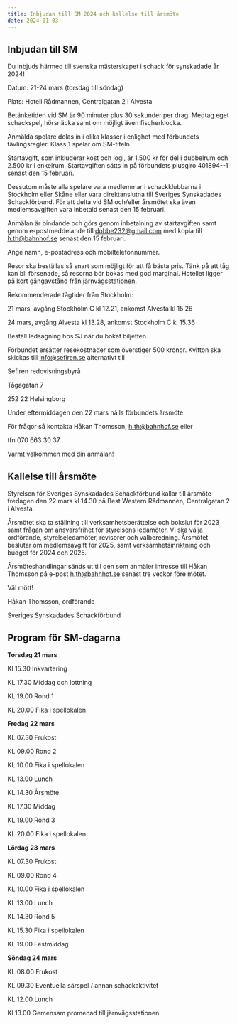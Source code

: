 ```yaml
---
title: Inbjudan till SM 2024 och kallelse till årsmöte
date: 2024-01-03
---
```


## Inbjudan till SM

Du inbjuds härmed till svenska mästerskapet i schack för synskadade år
2024!

Datum: 21-24 mars (torsdag till söndag)

Plats: Hotell Rådmannen, Centralgatan 2 i Alvesta

Betänketiden vid SM är 90 minuter plus 30 sekunder per drag. Medtag eget
schackspel, hörsnäcka samt om möjligt även fischerklocka.

Anmälda spelare delas in i olika klasser i enlighet med förbundets
tävlingsregler. Klass 1 spelar om SM-titeln.

Startavgift, som inkluderar kost och logi, är 1.500 kr för del i
dubbelrum och 2.500 kr i enkelrum. Startavgiften sätts in på förbundets
plusgiro 401894--1 senast den 15 februari.

Dessutom måste alla spelare vara medlemmar i schackklubbarna i Stockholm
eller Skåne eller vara direktanslutna till Sveriges Synskadades
Schackförbund. För att delta vid SM och/eller årsmötet ska även
medlemsavgiften vara inbetald senast den 15 februari.

Anmälan är bindande och görs genom inbetalning av startavgiften samt
genom e-postmeddelande till dobbe232@gmail.com med kopia till
h.th@bahnhof.se senast den 15 februari.

Ange namn, e-postadress och mobiltelefonnummer.

Resor ska beställas så snart som möjligt för att få bästa pris. Tänk på
att tåg kan bli försenade, så resorna bör bokas med god marginal.
Hotellet ligger på kort gångavstånd från järnvägsstationen.

Rekommenderade tågtider från Stockholm:

21 mars, avgång Stockholm C kl 12.21, ankomst Alvesta kl 15.26

24 mars, avgång Alvesta kl 13.28, ankomst Stockholm C kl 15.36

Beställ ledsagning hos SJ när du bokat biljetten.

Förbundet ersätter resekostnader som överstiger 500 kronor. Kvitton ska
skickas till <info@sefiren.se> alternativt till

Sefiren redovisningsbyrå

Tågagatan 7

252 22 Helsingborg

Under eftermiddagen den 22 mars hålls förbundets årsmöte.

För frågor så kontakta Håkan Thomsson, <h.th@bahnhof.se> eller

tfn 070 663 30 37.

Varmt välkommen med din anmälan!

## Kallelse till årsmöte

Styrelsen för Sveriges Synskadades Schackförbund kallar till årsmöte
fredagen den 22 mars kl 14.30 på Best Western Rådmannen, Centralgatan 2
i Alvesta.

Årsmötet ska ta ställning till verksamhetsberättelse och bokslut för
2023 samt frågan om ansvarsfrihet för styrelsens ledamöter. Vi ska välja
ordförande, styrelseledamöter, revisorer och valberedning. Årsmötet
beslutar om medlemsavgift för 2025, samt verksamhetsinriktning och
budget för 2024 och 2025.

Årsmöteshandlingar sänds ut till den som anmäler intresse till Håkan
Thomsson på e-post <h.th@bahnhof.se> senast tre veckor före mötet.

Väl mött!

Håkan Thomsson, ordförande

Sveriges Synskadades Schackförbund

## Program för SM-dagarna

**Torsdag 21 mars**

Kl 15.30 Inkvartering

KL 17.30 Middag och lottning

KL 19.00 Rond 1

KL 20.00 Fika i spellokalen

**Fredag 22 mars**

KL 07.30 Frukost

KL 09.00 Rond 2

KL 10.00 Fika i spellokalen

KL 13.00 Lunch

KL 14.30 Årsmöte

KL 17.30 Middag

KL 19.00 Rond 3

KL 20.00 Fika i spellokalen

**Lördag 23 mars**

KL 07.30 Frukost

KL 09.00 Rond 4

KL 10.00 Fika i spellokalen

KL 13.00 Lunch

KL 14.30 Rond 5

KL 15.30 Fika i spellokalen

KL 19.00 Festmiddag

**Söndag 24 mars**

KL 08.00 Frukost

KL 09.30 Eventuella särspel / annan schackaktivitet

KL 12.00 Lunch

Kl 13.00 Gemensam promenad till järnvägsstationen
